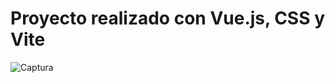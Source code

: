 # Proyecto realizado con Vue.js, CSS y Vite


![Captura](https://github.com/GonzaloSanz/Cotizador_Criptomonedas_Vue.js/assets/98183832/9496127a-83f4-4de1-bbd8-1eda3e543547)
